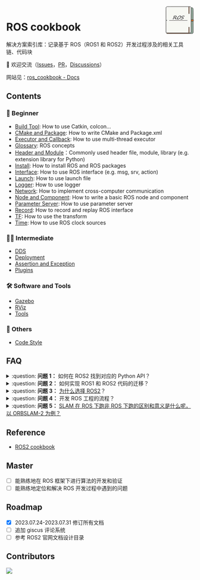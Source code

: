<img src="_media/favicon.png" align="right" width="15%">

# ROS cookbook

解决方案索引库：记录基于 ROS（ROS1 和 ROS2）开发过程涉及的相关工具链、代码块

:raised_eyebrow:  欢迎交流（[Issues](https://github.com/Natsu-Akatsuki/ros_cookbook/issues)，[PR](https://github.com/Natsu-Akatsuki/ros_cookbook/pulls)，[Discussions](https://github.com/Natsu-Akatsuki/ros_cookbook/discussions)）

网站见：[ros_cookbook - Docs](https://natsu-akatsuki.github.io/ros_cookbook/)

## Contents

### :child: Beginner

- [Build Tool](Beginner/Build%20Tool.md): How to use Catkin, colcon...
- [CMake and Package](Beginner/CMake%20and%20Package.md): How to write CMake and Package.xml
- [Executor and Callback](Beginner/Executor%20and%20Callback.md): How to use multi-thread executor
- [Glossary](Beginner/Glossary.md): ROS concepts
- [Header and Module](Beginner/Header%20and%20Module.md)：Commonly used header file, module, library (e.g. extension library for Python)
- [Install](Beginner/Install.md): How to install ROS and ROS packages
- [Interface](Beginner/Interface.md): How to use ROS interface (e.g. msg, srv, action)
- [Launch](Beginner/Launch.md): How to use launch file
- [Logger](Beginner/Logger.md): How to use logger
- [Network](Beginner/Network.md): How to implement cross-computer communication
- [Node and Component](Beginner/Node%20and%20Component.md): How to write a basic ROS node and component
- [Parameter Server](Beginner/Parameter%20Server.md): How to use parameter server
- [Record](Beginner/Record.md): How to record and replay ROS interface
- [TF](Beginner/TF.md): How to use the transform
- [Time](Beginner/Time.md): How to use ROS clock sources

### :student: Intermediate

- [DDS](Intermediate/DDS.md)
- [Deployment](Intermediate/Deployment.md)
- [Assertion and Exception](Intermediate/Assertion%20and%20Exception.md)
- [Plugins](Intermediate/Plugins.md)

### :hammer_and_wrench: Software and Tools

- [Gazebo](Software%20and%20Tools/Gazebo.md)
- [RViz](Software%20and%20Tools/RViz.md)
- [Tools](Software%20and%20Tools/Tools.md)

### :memo: Others

- [Code Style](Others/Code%20Style.md)

## FAQ

<details>
    <summary>:question: <b>问题 1：</b>
        如何在 ROS2 找到对应的 Python API？
    </summary>

根据`C++`的相关代码和 API 进行初筛，然后再查看 [rclpy API 文档](https://docs.ros2.org/latest/api/rclpy/index.html)，找到对应的模块和代码接口，继而实现迁移

</details>

<details>
    <summary>:question: <b>问题 2：</b>
        如何实现 ROS1 和 ROS2 代码的迁移？
    </summary>

- [ ] 过一遍 ChatGPT
- [ ] 经验泛化（谷歌，Stack Overflow，百度，曾经遇到过......）
- [ ] 查看例程

</details>

<details>
    <summary>:question: <b>问题 3：</b>
        <a href="https://design.ros2.org/articles/why_ros2.html">为什么选择 ROS2</a>？
    </summary>
</details>

<details>
    <summary>:question: <b>问题 4：</b>
        开发 ROS 工程的流程？
    </summary>

- [ ] 明确程序的功能，明确程序的输入和输出
- [ ] 进行快速原型开发，验证程序的功能
- [ ] 优化程序，提高程序的性能

</details>

<details>
    <summary>:question: <b>问题 5：</b>
        <a href="https://www.zhihu.com/question/527984200/answer/2447182557">SLAM 在 ROS 下跑非 ROS 下跑的区别和意义是什么呢，以 ORBSLAM-2 为例？</a>
    </summary>

在 ROS 框架下开发和验证算法会更加的方便。首先，有丰富的三方支持。比如，我们可以直接使用厂家提供的 ROS 平台下的程序来读取传感器的数据，而不用自己再写程序来读取数据，而当然前提是供应商提供了相关的程序。其次，ROS 框架下包含一套进程通信的架构。通过消息的订阅和发布，回调函数的处理，我们就能够快速地实现进程通信。提供了算法开发和验证的一系列工具链。比如进行数据可视化的 RViz，数据录制的 rosbag，仿真平台 Gazebo

以 ORBSLAM2 为例，如果不依赖 ROS 的话，第一要自己手写对传感器数据读取的程序，第二，设计的算法如果是分模块，模块之间要通讯的话，还要
考量如何通讯；第三，还要写可视化的程序。凡此，都要花费大量的时间。

</details>

## Reference

- [ROS2 cookbook](https://github.com/mikeferguson/ros2_cookbook)

## Master

- [ ] 能熟练地在 ROS 框架下进行算法的开发和验证
- [ ] 能熟练地定位和解决 ROS 开发过程中遇到的问题

## Roadmap

- [x] 2023.07.24-2023.07.31 修订所有文档
- [ ] 追加 giscus 评论系统
- [ ] 参考 ROS2 官网文档设计目录

## Contributors

<a href="https://github.com/Natsu-Akatsuki">
  <img src="https://contrib.rocks/image?repo=Natsu-Akatsuki/ros_cookbook" />
</a>